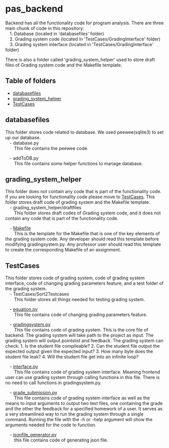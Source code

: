 # pas_backend
Backend has all the functionality code for program analysis. There are three main chunk of code in this repository:  
&emsp;1. Database (located in 'databasefiles' folder)  
&emsp;2. Grading system code (located in 'TestCases/GradingInterface' folder)  
&emsp;3. Grading system interface (located in 'TestCases/GradingInterface' folder)  

There is also a folder called 'grading_system_helper' used to store draft files of Grading system code and the Makefile template.

## Table of folders
* [databasefiles](#databasefiles)
* [grading_system_helper](#grading_system_helper)
* [TestCases](#TestCases)

## databasefiles
This folder stores code related to database. We used peewee(sqlite3) to set up our database.  
&emsp;- database.py  
&emsp;&emsp;This file contains the peewee code.  

&emsp;- addToDB.py  
&emsp;&emsp;This file contains some helper functions to manage database.  

## grading_system_helper
This folder does not contain any code that is part of the functionality code. If you are looking for functionality code please move to [TestCases](#TestCases). This folder stores draft code of grading system and the Makefile template.  
&emsp;- grading_system_helper/draftfiles  
&emsp;&emsp;This folder stores draft codes of Grading system code, and it does not contain any code that is part of the functionality code.  

&emsp;- [Makefile](grading_system_helper/Makefile)  
&emsp;&emsp;This is the template for the Makefile that is one of the key elements of the grading system code. Any developer should read   this template before modifying gradingsystem.py. Any professor user should read this template to create the corresponding Makefile of an assignment.

## TestCases
This folder stores code of grading system, code of grading system interface, code of changing grading parameters feature, and a test folder of the grading system.  
&emsp;- TestCases/Sort2Testcases  
&emsp;&emsp;This folder stores all things needed for testing grading system.  

&emsp;- [equation.py](TestCases/GradingInterface/equation.py)  
&emsp;&emsp;This file contains code of changing grading parameters feature.  

&emsp;- [gradingsystem.py](TestCases/GradingInterface/gradingsystem.py)  
&emsp;&emsp;This file contains code of grading system. This is the core file of backend. The grading system will take path to the project as input. The grading system will output pointslist and feedback. The grading system can check: 1. Is the student file compileable? 2. Can the student file output the expected output given the expected input? 3. How many byte does the student file leak? 4. Will the student file get into an infinite loop?  

&emsp;- [interface.py](TestCases/GradingInterface/interface.py)   
&emsp;&emsp;This file contains code of grading system interface. Meaning frontend user can use grading system through calling functions in this file. There is no need to call functions in gradingsystem.py. 

&emsp;- [grade_submission.py](grade_submission.py)   
&emsp;&emsp;This file contains code of grading system interface as well as the means to input arguments to output two text files, one containing the grade and the other the feedback for a specified homework of a user. It serves as a very streamlined way to run the grading system through a single command. Running the file with the -h or -help argument will show the arguments needed for the code to function.

&emsp;- [jsonfile_generator.py](TestCases/jsonfile_generator.py)   
&emsp;&emsp;this file contains code of generating json file.
